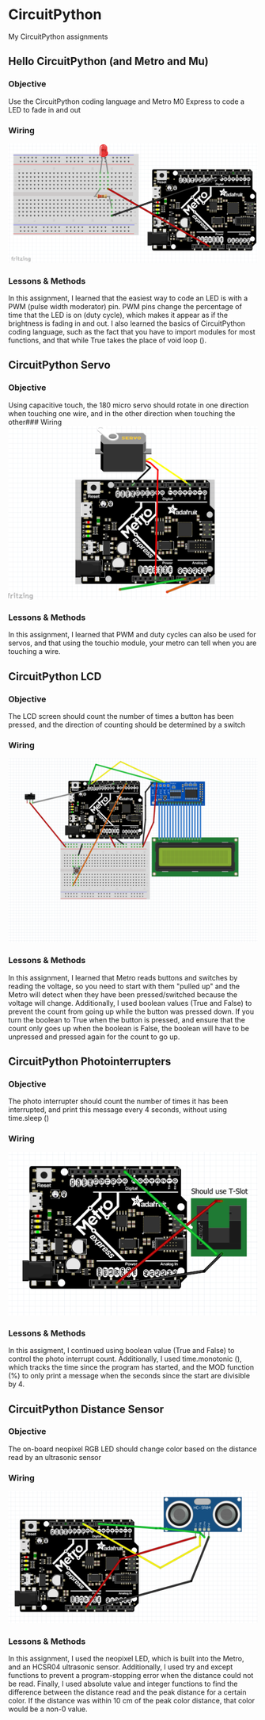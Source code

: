 # CircuitPython

My CircuitPython assignments

## Hello CircuitPython (and Metro and Mu)
### Objective
Use the CircuitPython coding language and Metro M0 Express to code a LED to fade in and out
### Wiring
![alt text](ledfadewiring.PNG)
### Lessons & Methods
In this assignment, I learned that the easiest way to code an LED is with a PWM (pulse width moderator) pin.  PWM pins change the percentage of time that the LED is on (duty cycle), which makes it appear as if the brightness is fading in and out.  I also learned the basics of CircuitPython coding language, such as the fact that you have to import modules for most functions, and that while True takes the place of void loop ().

## CircuitPython Servo
### Objective
Using capacitive touch, the 180 micro servo should rotate in one direction when touching one wire, and in the other direction when touching the other### Wiring
![alt text](servowiring.PNG)
### Lessons & Methods
In this assignment, I learned that PWM and duty cycles can also be used for servos, and that using the touchio module, your metro can tell when you are touching a wire.

## CircuitPython LCD
### Objective
The LCD screen should count the number of times a button has been pressed, and the direction of counting should be determined by a switch
### Wiring
![alt text](lcdwiring.PNG)
### Lessons & Methods
In this assignment, I learned that Metro reads buttons and switches by reading the voltage, so you need to start with them "pulled up" and the Metro will detect when they have been pressed/switched because the voltage will change.  Additionally, I used boolean values (True and False) to prevent the count from going up while the button was pressed down.  If you turn the boolean to True when the button is pressed, and ensure that the count only goes up when the boolean is False, the boolean will have to be unpressed and pressed again for the count to go up.

## CircuitPython Photointerrupters
### Objective
The photo interrupter should count the number of times it has been interrupted, and print this message every 4 seconds, without using time.sleep ()
### Wiring
![alt text](photointerruptwiring.PNG)
### Lessons & Methods
In this assigment, I continued using boolean value (True and False) to control the photo interrupt count.  Additionally, I used time.monotonic (), which tracks the time since the program has started, and the MOD function (%) to only print a message when the seconds since the start are divisible by 4.

## CircuitPython Distance Sensor
### Objective
The on-board neopixel RGB LED should change color based on the distance read by an ultrasonic sensor
### Wiring
![alt text](distancesensorwiring.PNG)
### Lessons & Methods
In this assignment, I used the neopixel LED, which is built into the Metro, and an HCSR04 ultrasonic sensor.  Additionally, I used try and except functions to prevent a program-stopping error when the distance could not be read.  Finally, I used absolute value and integer functions to find the difference between the distance read and the peak distance for a certain color.  If the distance was within 10 cm of the peak color distance, that color would be a non-0 value.
